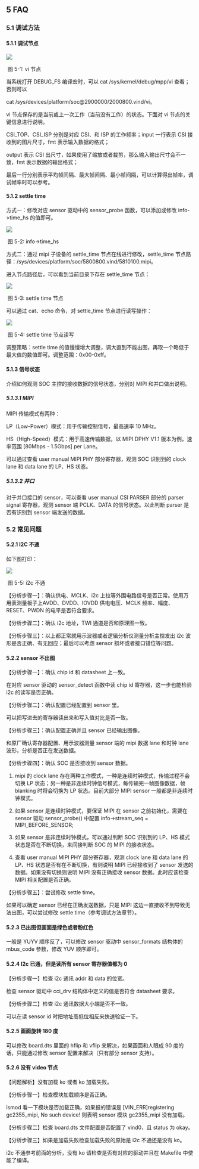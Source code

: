 ## 5 FAQ

### 5.1 调试方法

#### 5.1.1 调试节点

![](https://cdn.staticaly.com/gh/DongshanPI/Docs-Photos@master/Tina-Sdk/LinuxMIPICSIDevelopmentGuide_006.png)

​														        	     图 5-1: vi 节点	

当系统打开 DEBUG_FS 编译宏时，可以 cat /sys/kernel/debug/mpp/vi 查看；否则可以

cat /sys/devices/platform/soc@2900000/2000800.vind/vi。

vi 节点保存的是当前或上一次工作（当前没有工作）的状态。下面对 vi 节点的关键信息进行说明。

CSI_TOP、CSI_ISP 分别是对应 CSI、和 ISP 的工作频率；input 一行表示 CSI 接收到的图片尺寸，fmt 表示输入数据的格式；

output 表示 CSI 出尺寸，如果使用了缩放或者裁剪，那么输入输出尺寸会不一致，fmt 表示数据的输出格式；

最后一行分别表示平均帧间隔、最大帧间隔、最小帧间隔，可以计算得出帧率，调试帧率时可以参考。



#### 5.1.2 settle time

方式一：修改对应 sensor 驱动中的 sensor_probe 函数，可以添加或修改 info->time_hs 的值即可。

![](https://cdn.staticaly.com/gh/DongshanPI/Docs-Photos@master/Tina-Sdk/LinuxMIPICSIDevelopmentGuide_007.png)

​																  	图 5-2: info->time_hs



方式二：通过 mipi 子设备的 settle_time 节点在线进行修改，settle_time 节点路径：/sys/devices/platform/soc/5800800.vind/5810100.mipi。

进入节点路径后，可以看到当前目录下存在 settle_time 节点：

![](https://cdn.staticaly.com/gh/DongshanPI/Docs-Photos@master/Tina-Sdk/LinuxMIPICSIDevelopmentGuide_008.png)

​																	图 5-3: settle time 节点



可以通过 cat、echo 命令，对 settle_time 节点进行读写操作：

![](https://cdn.staticaly.com/gh/DongshanPI/Docs-Photos@master/Tina-Sdk/LinuxMIPICSIDevelopmentGuide_009.png)

​																	图 5-4: settle time 节点读写



调整策略：settle time 的值慢慢增大调整，调大直到不能出图，再取一个略低于最大值的数值即可。调整范围：0x00-0xff。



#### 5.1.3 信号状态

介绍如何观测 SOC 主控的接收数据的信号状态，分别对 MIPI 和并口做出说明。



##### 5.1.3.1 MIPI

MIPI 传输模式有两种：

LP（Low-Power）模式：用于传输控制信号，最高速率 10 MHz。

HS（High-Speed）模式：用于高速传输数据，以 MIPI DPHY V1.1 版本为例，速率范围 [80Mbps - 1.5Gbps] per Lane。

可以通过查看 user manual MIPI PHY 部分寄存器，观测 SOC 识别到的 clock lane 和 data lane 的 LP、HS 状态。



##### 5.1.3.2 并口

对于并口接口的 sensor，可以查看 user manual CSI PARSER 部分的 parser signal 寄存器，观测 sensor 端 PCLK、DATA 的信号状态。以此判断 parser 是否有识别到 sensor 端发送的数据。



### 5.2 常见问题

#### 5.2.1 I2C 不通

如下图打印：

![](https://cdn.staticaly.com/gh/DongshanPI/Docs-Photos@master/Tina-Sdk/LinuxMIPICSIDevelopmentGuide_0010.png)

​																		图 5-5: i2c 不通



【分析步骤一】：确认供电、MCLK、i2c 上拉等外围电路信号是否正常。使用万用表测量板子上AVDD、DVDD、IOVDD 供电电压、MCLK 频率、幅度、RESET、PWDN 的电平是否符合要求。

【分析步骤二】：确认 i2c 地址，TWI 通道是否和原理图一致。

【分析步骤三】：以上都正常就用示波器或者逻辑分析仪测量分析主控发出 i2c 波形是否正确、有无回应；最后可以考虑 sensor 损坏或者接口错位等问题。



#### 5.2.2 sensor 不出图

【分析步骤一】：确认 chip id 和 datasheet 上一致。

在对应 sensor 驱动的 sensor_detect 函数中读 chip id 寄存器，这一步也能检验 i2c 的读写是否正确。

【分析步骤二】：确认配置已经配置到 sensor 里。

可以把写进去的寄存器读出来和写入值对比是否一致。

【分析步骤三】：确认配置正确并且 sensor 已经输出图像。

和原厂确认寄存器配置、用示波器测量 sensor 端的 mipi 数据 lane 和时钟 lane 波形，分析是否正在发送数据。

【分析步骤四】：确认 SOC 是否接收到 sensor 数据。

1. mipi 的 clock lane 存在两种工作模式，一种是连续时钟模式，传输过程不会切换 LP 状态；另一种是非连续时钟信号模式，每传输完一帧图像数据，帧 blanking 时将会切换为 LP 状态。目前大部分 MIPI sensor 一般都是非连续时钟模式。

2. 如果 sensor 是连续时钟模式，要保证 MIPI 在 sensor 之前初始化，需要在 sensor 驱动 sensor_probe() 中配置 info->stream_seq = MIPI_BEFORE_SENSOR;

3. 如果 sensor 是非连续时钟模式，可以通过判断 SOC 识别到的 LP、HS 模式状态是否在不断切换，来间接判断 SOC 的 MIPI 的接收状态。

4. 查看 user manual MIPI PHY 部分寄存器，观测 clock lane 和 data lane 的 LP、HS 状态是否有在不断切换，有则说明 MIPI 已经接收到了 sensor 发送的数据。如果没有切换则说明 MIPI 没有正确接收 sensor 数据。此时应该检查 MIPI 相关配置是否正确。

【分析步骤五】：尝试修改 settle time。

如果可以确定 sensor 已经在正确发送数据，只是 MIPI 这边一直接收不到导致无法出图，可以尝试修改 settle time（参考调试方法章节）。



#### 5.2.3 已出图但画面是绿色或者粉红色

一般是 YUYV 顺序反了，可以修改 sensor 驱动中 sensor_formats 结构体的 mbus_code 参数，修改 YUV 顺序即可。



#### 5.2.4 I2c 已通，但是读所有 sensor 寄存器值都为 0

【分析步骤一】检查 i2c 通讯 addr 和 data 的位宽。

检查 sensor 驱动中 cci_drv 结构体中定义的值是否符合 datasheet 要求。

【分析步骤二】检查 i2c 通讯数据大小端是否不一致。

可以在读 sensor id 时把地址高低位相反来快速验证一下。



#### 5.2.5 画面旋转 180 度

可以修改 board.dts 里面的 hflip 和 vflip 来解决，如果画面和人眼成 90 度的话，只能通过修改 sensor 配置来解决（只有部分 sensor 支持）。



#### 5.2.6 没有 video 节点

【问题解析】没有加载 ko 或者 ko 加载失败。

【分析步骤一】检查模块加载顺序是否正确。

lsmod 看一下模块是否加载正确，如果报的错误是 [VIN_ERR]registering gc2355_mipi, No such device! 则表明 sensor 模块 gc2355_mipi 没有加载。

【分析步骤二】检查 board.dts 文件配置是否配置了 vind0，且 status 为 okay。

【分析步骤三】如果是加载失败检查加载失败的原始是 i2c 不通还是没有 ko。

i2c 不通参考前面的分析，没有 ko 请检查是否有对应的驱动并且在 Makefile 中使能了编译。